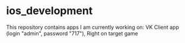 # ios_development
This repository contains apps I am currently working on:
VK Client app (login "admin", password "717"), Right on target game
